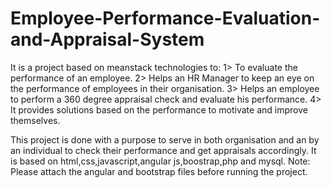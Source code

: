 # Employee-Performance-Evaluation-and-Appraisal-System
It is a project based on meanstack technologies to:
1> To evaluate the performance of an employee.
2> Helps an HR Manager to keep an eye on the performance of employees in their organisation.
3> Helps an employee to perform a 360 degree appraisal check and evaluate his performance.
4> It provides solutions based on the performance to motivate and improve themselves.
 
 This project is done with a purpose to serve in both organisation and an by an individual
 to check their performance and get appraisals accordingly.
 It is based on html,css,javascript,angular js,boostrap,php and mysql.
 Note: Please attach the angular and bootstrap files before running the project.
       

